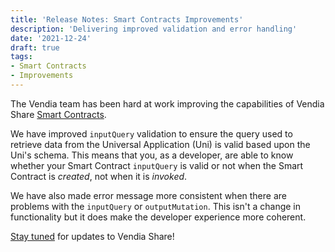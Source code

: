 ```yaml
---
title: 'Release Notes: Smart Contracts Improvements'
description: 'Delivering improved validation and error handling'
date: '2021-12-24'
draft: true
tags:
- Smart Contracts
- Improvements
---
```


The Vendia team has been hard at work improving the capabilities of Vendia Share [Smart Contracts](https://www.vendia.net/docs/share/smart-contracts).

We have improved `inputQuery` validation to ensure the query used to retrieve data from the Universal Application (Uni) is valid based upon the Uni's schema. This means that you, as a developer, are able to know whether your Smart Contract `inputQuery` is valid or not when the Smart Contract is _created_, not when it is _invoked_.

We have also made error message more consistent when there are problems with the `inputQuery` or `outputMutation`. This isn't a change in functionality but it does make the developer experience more coherent.

[Stay tuned](https://www.vendia.net/releases) for updates to Vendia Share!
